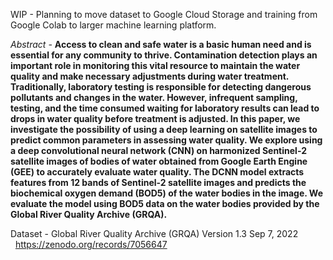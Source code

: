 WIP - Planning to move dataset to Google Cloud Storage and training from Google Colab to larger machine learning platform.

*Abstract -* **Access to clean and safe water is a basic human need and is essential for any community to thrive. Contamination detection plays an important role in monitoring this vital resource to maintain the water quality and make necessary adjustments during water treatment. Traditionally, laboratory testing is responsible for detecting dangerous pollutants and changes in the water. However, infrequent sampling, testing, and the time consumed waiting for laboratory results can lead to drops in water quality before treatment is adjusted. In this paper, we investigate the possibility of using a deep learning on satellite images to predict common parameters in assessing water quality. We explore using a deep convolutional neural network (CNN) on harmonized Sentinel-2 satellite images of bodies of water obtained from Google Earth Engine (GEE) to accurately evaluate water quality. The DCNN model extracts features from 12 bands of Sentinel-2 satellite images and predicts the biochemical oxygen demand (BOD5) of the water bodies in the image. We evaluate the model using BOD5 data on the water bodies provided by the Global River Quality Archive (GRQA).**

Dataset - Global River Quality Archive (GRQA) Version 1.3 Sep 7, 2022 <br />
&nbsp; https://zenodo.org/records/7056647
